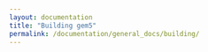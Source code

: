 ```yaml
---
layout: documentation
title: "Building gem5"
permalink: /documentation/general_docs/building/
---
```

